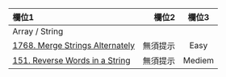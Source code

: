 | 欄位1 | 欄位2 | 欄位3 |
| :-- | --: |:--:|
| Array / String  |  |  |
| [1768. Merge Strings Alternately](https://github.com/Liavan0122/Liavan-Leetcodes/blob/main/LeetCode%2075/1768.%20Merge%20Strings%20Alternately.md)  | 無須提示 | Easy |
| [151. Reverse Words in a String](https://github.com/Liavan0122/Liavan-Leetcodes/blob/main/LeetCode%2075/1768.%20Merge%20Strings%20Alternately.md)  | 無須提示 | Mediem |
